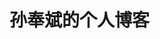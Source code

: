 
 <title>我的最爱</title>
		
<div strle="background-color:brown">
    <p>
    <h1 color="red">孙奉斌的个人博客</h1>
    </p>
</div>

